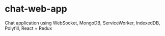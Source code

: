 # chat-web-app
Chat application using WebSocket, MongoDB, ServiceWorker, IndexedDB, Polyfill, React + Redux
